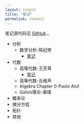 ```yaml
---
layout: single
title: "笔记"
permalink: /notes/
---
```


笔记源代码见 [GitHub](https://github.com/HelloEthanZhou/NotesSourceCode) 。

- 分析
  - 数学分析-陈纪修
    - [笔记](https://helloethanzhou.github.io/files/notes/数学分析-陈纪修-笔记)
- 代数
  - 高等代数-王芳萼
    - [笔记](https://helloethanzhou.github.io/files/notes/高等代数-王芳萼等-笔记)
  - 高等代数-丘维声
  - Algebra Chapter 0-Paolo Aluf
  - Galois理论-章璞
- 概率论
- 微分方程
- 拓扑
- 其他
